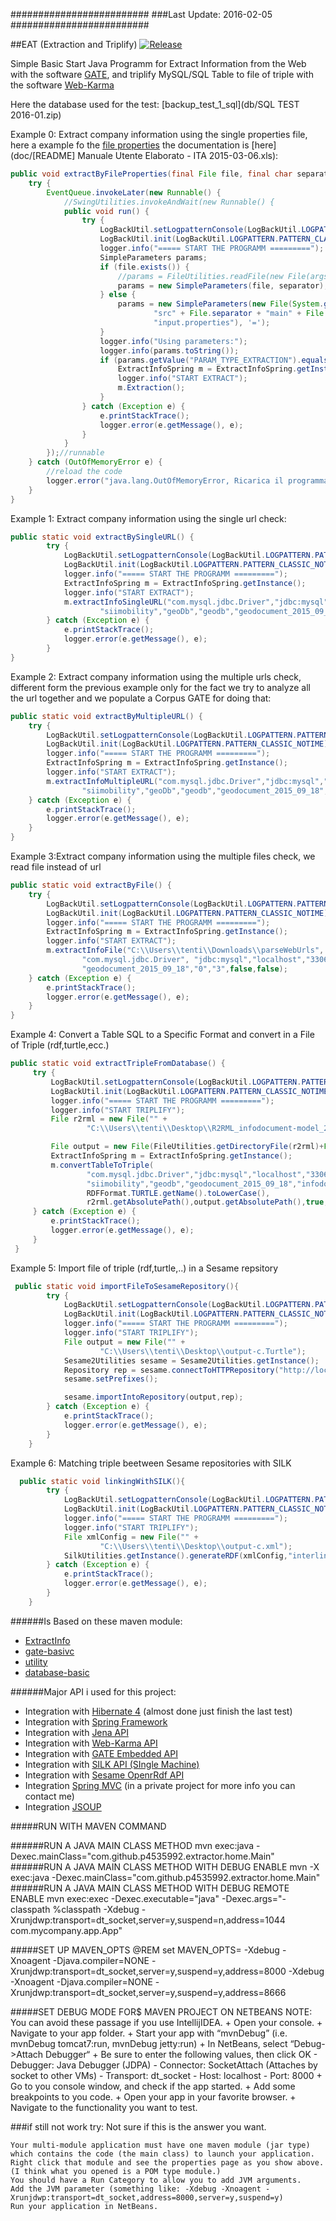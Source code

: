 #########################
###Last Update: 2016-02-05
#########################

##EAT (Extraction and Triplify)
[![Release](https://img.shields.io/github/release/p4535992/EAT.svg?label=maven)](https://jitpack.io/p4535992/EAT)

Simple Basic Start Java Programm for Extract Information from the Web with the software [GATE](https://gate.ac.uk/), 
and triplify MySQL/SQL Table to file of triple with the software [Web-Karma](http://www.isi.edu/integration/karma/)

Here the database used for the test: [backup_test_1_sql](db/SQL TEST 2016-01.zip)

Example 0: Extract company information using the single properties file, 
here a example fo the [file properties](https://github.com/p4535992/EAT/blob/master/src/main/resources/input.properties) the documentation is [here](doc/[README] Manuale Utente Elaborato -  ITA 2015-03-06.xls):
```java
public void extractByFileProperties(final File file, final char separator) {
    try {
        EventQueue.invokeLater(new Runnable() {
            //SwingUtilities.invokeAndWait(new Runnable() {
            public void run() {
                try {
                    LogBackUtil.setLogpatternConsole(LogBackUtil.LOGPATTERN.PATTERN_COLORED1_METHOD_NOTIME);
                    LogBackUtil.init(LogBackUtil.LOGPATTERN.PATTERN_CLASSIC_NOTIME);
                    logger.info("===== START THE PROGRAMM =========");
                    SimpleParameters params;
                    if (file.exists()) {
                        //params = FileUtilities.readFile(new File(args[0]), '=');
                        params = new SimpleParameters(file, separator);
                    } else {
                        params = new SimpleParameters(new File(System.getProperty("user.dir") + File.separator +
                                "src" + File.separator + "main" + File.separator + "resources" + File.separator +
                                "input.properties"), '=');
                    }
                    logger.info("Using parameters:");
                    logger.info(params.toString());
                    if (params.getValue("PARAM_TYPE_EXTRACTION").equals("SPRING")) {
                        ExtractInfoSpring m = ExtractInfoSpring.getInstance(params);
                        logger.info("START EXTRACT");
                        m.Extraction();
                    }
                } catch (Exception e) {
                    e.printStackTrace();
                    logger.error(e.getMessage(), e);
                }
            }
        });//runnable
    } catch (OutOfMemoryError e) {
        //reload the code
        logger.error("java.lang.OutOfMemoryError, Ricarica il programma modificando LIMIT e OFFSET.\n GATE execute in timeout");
    }
}
```
Example 1: Extract company information using the single url check:
```java
public static void extractBySingleURL() {
        try {
            LogBackUtil.setLogpatternConsole(LogBackUtil.LOGPATTERN.PATTERN_COLORED1_METHOD_NOTIME);
            LogBackUtil.init(LogBackUtil.LOGPATTERN.PATTERN_CLASSIC_NOTIME);
            logger.info("===== START THE PROGRAMM =========");
            ExtractInfoSpring m = ExtractInfoSpring.getInstance();
            logger.info("START EXTRACT");
            m.extractInfoSingleURL("com.mysql.jdbc.Driver","jdbc:mysql","localhost","3306","siimobility",
                    "siimobility","geoDb","geodb","geodocument_2015_09_18","websitehtml","url","10000","0",false,false);
        } catch (Exception e) {
            e.printStackTrace();
            logger.error(e.getMessage(), e);
        }
}    
```
Example 2: Extract company information using the multiple urls check, different form the previous example only for the 
fact we try to analyze all the url together and we populate a Corpus GATE for doing that:
```java
public static void extractByMultipleURL() {
    try {
        LogBackUtil.setLogpatternConsole(LogBackUtil.LOGPATTERN.PATTERN_COLORED1_METHOD_NOTIME);
        LogBackUtil.init(LogBackUtil.LOGPATTERN.PATTERN_CLASSIC_NOTIME);
        logger.info("===== START THE PROGRAMM =========");
        ExtractInfoSpring m = ExtractInfoSpring.getInstance();
        logger.info("START EXTRACT");
        m.extractInfoMultipleURL("com.mysql.jdbc.Driver","jdbc:mysql","localhost","3306","siimobility",
                "siimobility","geoDb","geodb","geodocument_2015_09_18","websitehtml","url","10000","0",false,false);
    } catch (Exception e) {
        e.printStackTrace();
        logger.error(e.getMessage(), e);
    }
} 
```
Example 3:Extract company information using the multiple files check, we read file instead of url
```java
public static void extractByFile() {
    try {
        LogBackUtil.setLogpatternConsole(LogBackUtil.LOGPATTERN.PATTERN_COLORED1_METHOD_NOTIME);
        LogBackUtil.init(LogBackUtil.LOGPATTERN.PATTERN_CLASSIC_NOTIME);
        logger.info("===== START THE PROGRAMM =========");
        ExtractInfoSpring m = ExtractInfoSpring.getInstance();
        logger.info("START EXTRACT");
        m.extractInfoFile("C:\\Users\\tenti\\Downloads\\parseWebUrls",
                "com.mysql.jdbc.Driver", "jdbc:mysql","localhost","3306","siimobility","siimobility","geoDb",
                "geodocument_2015_09_18","0","3",false,false);
    } catch (Exception e) {
        e.printStackTrace();
        logger.error(e.getMessage(), e);
    }
}
```
Example 4: Convert a Table SQL to a Specific Format and convert in a File of Triple (rdf,turtle,ecc.)
```java
public static void extractTripleFromDatabase() {
     try {
         LogBackUtil.setLogpatternConsole(LogBackUtil.LOGPATTERN.PATTERN_COLORED1_METHOD_NOTIME);
         LogBackUtil.init(LogBackUtil.LOGPATTERN.PATTERN_CLASSIC_NOTIME);
         logger.info("===== START THE PROGRAMM =========");
         logger.info("START TRIPLIFY");
         File r2rml = new File("" +
                 "C:\\Users\\tenti\\Desktop\\R2RML_infodocument-model_2015-07-08.ttl");

         File output = new File(FileUtilities.getDirectoryFile(r2rml)+File.separator+"output.n3");
         ExtractInfoSpring m = ExtractInfoSpring.getInstance();
         m.convertTableToTriple(
                 "com.mysql.jdbc.Driver","jdbc:mysql","localhost","3306","siimobility",
                 "siimobility","geodb","geodocument_2015_09_18","infodocument_2015_09_18",
                 RDFFormat.TURTLE.getName().toLowerCase(),
                 r2rml.getAbsolutePath(),output.getAbsolutePath(),true,true);
     } catch (Exception e) {
         e.printStackTrace();
         logger.error(e.getMessage(), e);
     }
 }
```
Example 5: Import file of triple (rdf,turtle,..) in a Sesame repsitory
```java
 public static void importFileToSesameRepository(){
        try {
            LogBackUtil.setLogpatternConsole(LogBackUtil.LOGPATTERN.PATTERN_COLORED1_METHOD_NOTIME);
            LogBackUtil.init(LogBackUtil.LOGPATTERN.PATTERN_CLASSIC_NOTIME);
            logger.info("===== START THE PROGRAMM =========");
            logger.info("START TRIPLIFY");
            File output = new File("" +
                    "C:\\Users\\tenti\\Desktop\\output-c.Turtle");
            Sesame2Utilities sesame = Sesame2Utilities.getInstance();
            Repository rep = sesame.connectToHTTPRepository("http://localhost:8080/openrdf-sesame/repositories/repKm4c1");
            sesame.setPrefixes();

            sesame.importIntoRepository(output,rep);
        } catch (Exception e) {
            e.printStackTrace();
            logger.error(e.getMessage(), e);
        }
    }
```
Example 6: Matching triple beetween Sesame repositories with SILK
```java
  public static void linkingWithSILK(){
        try {
            LogBackUtil.setLogpatternConsole(LogBackUtil.LOGPATTERN.PATTERN_COLORED1_METHOD_NOTIME);
            LogBackUtil.init(LogBackUtil.LOGPATTERN.PATTERN_CLASSIC_NOTIME);
            logger.info("===== START THE PROGRAMM =========");
            logger.info("START TRIPLIFY");
            File xmlConfig = new File("" +
                    "C:\\Users\\tenti\\Desktop\\output-c.xml");
            SilkUtilities.getInstance().generateRDF(xmlConfig,"interlink_id",2,false);
        } catch (Exception e) {
            e.printStackTrace();
            logger.error(e.getMessage(), e);
        }
    }
```

######Is Based on these maven module:

+ [ExtractInfo](https://github.com/p4535992/ExtractInfo)
+ [gate-basivc](https://github.com/p4535992/gate-basic)
+ [utility](https://github.com/p4535992/utility)
+ [database-basic](https://github.com/p4535992/database-basic)

######Major API i used for this project:
+ Integration with [Hibernate 4](http://hibernate.org/) (almost done just finish the last test)
+ Integration with [Spring Framework](https://projects.spring.io/spring-framework/)
+ Integration with [Jena API](https://jena.apache.org/)
+ Integration with [Web-Karma API](http://usc-isi-i2.github.io/karma/)
+ Integration with [GATE Embedded API](https://gate.ac.uk/)
+ Integration with [SILK API (SIngle Machine)](https://www.assembla.com/spaces/silk/wiki/Silk_Single_Machine)
+ Integration with [Sesame OpenrRdf API](http://rdf4j.org/) 
+ Integration [Spring MVC](http://docs.spring.io/spring/docs/current/spring-framework-reference/html/mvc.html) (in a private project for more info you can contact me)
+ Integration [JSOUP](http://jsoup.org/)

#####RUN WITH MAVEN COMMAND

######RUN A JAVA MAIN CLASS METHOD
mvn exec:java -Dexec.mainClass="com.github.p4535992.extractor.home.Main"
######RUN A JAVA MAIN CLASS METHOD WITH DEBUG ENABLE
mvn -X exec:java -Dexec.mainClass="com.github.p4535992.extractor.home.Main"
######RUN A JAVA MAIN CLASS METHOD WITH DEBUG REMOTE ENABLE
mvn exec:exec -Dexec.executable="java" -Dexec.args="-classpath %classpath 
-Xdebug -Xrunjdwp:transport=dt_socket,server=y,suspend=n,address=1044 com.mycompany.app.App"

#####SET UP MAVEN_OPTS 
@REM set MAVEN_OPTS=
    -Xdebug -Xnoagent -Djava.compiler=NONE -Xrunjdwp:transport=dt_socket,server=y,suspend=y,address=8000 
    -Xdebug -Xnoagent -Djava.compiler=NONE -Xrunjdwp:transport=dt_socket,server=y,suspend=y,address=8666

#####SET DEBUG MODE FOR$ MAVEN PROJECT ON NETBEANS
NOTE: You can avoid these passage if you use IntellijIDEA. 
    + Open your console. 
    + Navigate to your app folder.
    + Start your app with “mvnDebug” (i.e. mvnDebug tomcat7:run, mvnDebug jetty:run)
    + In NetBeans, select “Debug->Attach Debugger“
    + Be sure to enter the following values, then click OK
       - Debugger: Java Debugger (JDPA)
       - Connector: SocketAttach (Attaches by socket to other VMs)
       - Transport: dt_socket
       - Host: localhost
       - Port: 8000
    + Go to you console window, and check if the app started.
    + Add some breakpoints to you code.
    + Open your app in your favorite browser.
    + Navigate to the functionality you want to test.

###if still not work try:
Not sure if this is the answer you want.

    Your multi-module application must have one maven module (jar type) which contains the code (the main class) to launch your application.
    Right click that module and see the properties page as you show above. (I think what you opened is a POM type module.)
    You should have a Run Category to allow you to add JVM arguments.
    Add the JVM parameter (something like: -Xdebug -Xnoagent -Xrunjdwp:transport=dt_socket,address=8000,server=y,suspend=y)
    Run your application in NetBeans.



